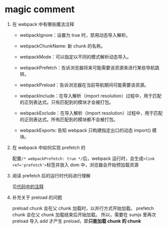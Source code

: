 # magic comment

1. 在 webpack 中有哪些魔法注释

   - webpackIgnore：设置为 true 时，禁用动态导入解析。

   - webpackChunkName: 新 chunk 的名称。

   - webpackMode：可以指定以不同的模式解析动态导入。

   - webpackPrefetch：告诉浏览器将来可能需要该资源来进行某些导航跳转。

   - webpackPreload：告诉浏览器在当前导航期间可能需要该资源。

   - webpackInclude：在导入解析（import resolution）过程中，用于匹配的正则表达式。只有匹配到的模块才会被打包。

   - webpackExclude：在导入解析（import resolution）过程中，用于匹配的正则表达式。所有匹配到的模块都不会被打包。

   - webpackExports: 告知 webpack 只构建指定出口的动态 import() 模块。

2. 在 webpack 中如何实现 prefetch 的

   配置`/* webpackPrefetch: true */`后，webpack 运行时，会生成`<link ref='prefetch'>`标签并放入 dom 中，浏览器会开始预加载资源

3. 阅读 prefetch 后的运行时代码进行理解

   见[代码中的注释](https://github.com/903040380/Xwebpack/tree/master/code-spliting/example/prefetch)

4. 补充关于 preload 的问题

   preload chunk 会在父 chunk 加载时，以并行方式开始加载。
   prefetch chunk 会在父 chunk 加载结束后开始加载。
   所以，需要在 sumjs 里再次 preload 导入 add 才产生 preload，即**只能加载 chunk 的 chunk**
